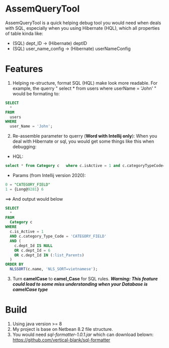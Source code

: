 # AssemQueryTool

AssemQueryTool is a quick helping debug tool you would need when deals with SQL, especially when you using Hibernate (HQL), which all properties of table kinda like:
  - (SQL) dept_ID -> (Hibernate) deptID
  - (SQL) user_name_config -> (Hibernate) userNameConfig

# Features
  1. Helping re-structure, format SQL (HQL) make look more readable. For example, the querry 
" select * from users where userName = 'John' "
    would be formating to: 
```sql
SELECT
  *
FROM
  users
WHERE
  user_Name = 'John';
```
  2. Re-assemble parameter to querry (**Word with Intellij only**): When you deal with Hibernate or sql, you would get some things like this when debugging:
  - HQL: 
```sql
select * from Category c   where c.isActive = 1 and c.categoryTypeCode=?  AND (c.deptId  IS NULL OR c.deptId = ? OR c.deptId IN (:listParents)) order by   NLSSORT(c.name,'NLS_SORT=vietnamese')
```
  - Params (from Intellij version 2020): 
```sql
0 = "CATEGORY_FIELD"
1 = {Long@9281} 6
```

==> And output would below
```sql
SELECT
  *
FROM
  Category c
WHERE
  c.is_Active = 1
  AND c.category_Type_Code = 'CATEGORY_FIELD'
  AND (
    c.dept_Id IS NULL
    OR c.dept_Id = 6
    OR c.dept_Id IN (:list_Parents)
  )
ORDER BY
  NLSSORT(c.name, 'NLS_SORT=vietnamese');
```
3. Turn **camelCase** to **camel_Case** for SQL rules. 
***Warning: This feature could lead to some miss understanding when your Database is camelCase type***

# Build
1. Using java version >= 8
2. My project is base on Netbean 8.2 file structure. 
3. You would need *sql-formatter-1.0.1.jar* which can download belown: 
https://github.com/vertical-blank/sql-formatter
